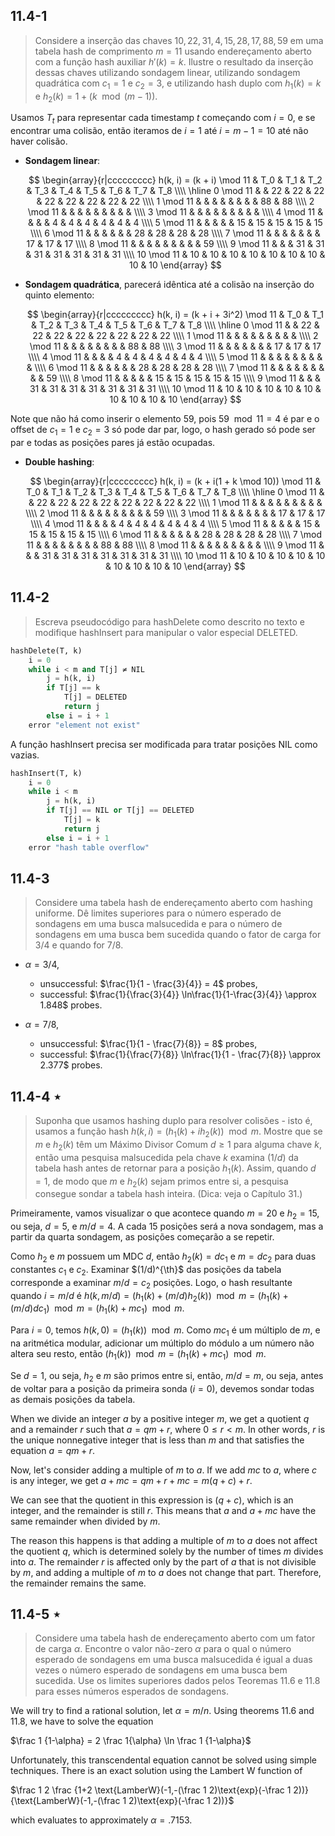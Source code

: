 ## 11.4-1

> Considere a inserção das chaves $10, 22, 31, 4, 15, 28, 17, 88, 59$ em uma tabela hash de comprimento $m = 11$ usando endereçamento aberto com a função hash auxiliar $h'(k) = k$. Ilustre o resultado da inserção dessas chaves utilizando sondagem linear, utilizando sondagem quadrática com $c_1 = 1$ e $c_2 = 3$, e utilizando hash duplo com $h_1(k) = k$ e $h_2(k) = 1 + (k \mod (m - 1))$.

Usamos $T_t$ para representar cada timestamp $t$ começando com $i = 0$, e se encontrar uma colisão, então iteramos de $i = 1$ até $i = m - 1 = 10$ até não haver colisão.

- **Sondagem linear**:

    $$
    \begin{array}{r|ccccccccc}
    h(k, i) = (k + i) \mod 11 & T_0 & T_1 & T_2 & T_3 & T_4 & T_5 & T_6 & T_7 & T_8 \\\\
    \hline
     0 \mod 11 &    & 22 & 22 & 22 & 22 & 22 & 22 & 22 & 22 \\\\
     1 \mod 11 &    &    &    &    &    &    &    & 88 & 88 \\\\
     2 \mod 11 &    &    &    &    &    &    &    &    &    \\\\
     3 \mod 11 &    &    &    &    &    &    &    &    &    \\\\
     4 \mod 11 &    &    &    &  4 &  4 &  4 &  4 &  4 &  4 \\\\
     5 \mod 11 &    &    &    &    & 15 & 15 & 15 & 15 & 15 \\\\
     6 \mod 11 &    &    &    &    &    & 28 & 28 & 28 & 28 \\\\
     7 \mod 11 &    &    &    &    &    &    & 17 & 17 & 17 \\\\
     8 \mod 11 &    &    &    &    &    &    &    &    & 59 \\\\
     9 \mod 11 &    &    & 31 & 31 & 31 & 31 & 31 & 31 & 31 \\\\
    10 \mod 11 & 10 & 10 & 10 & 10 & 10 & 10 & 10 & 10 & 10
    \end{array}
    $$

- **Sondagem quadrática**, parecerá idêntica até a colisão na inserção do quinto elemento:

    $$
    \begin{array}{r|ccccccccc}
    h(k, i) = (k + i + 3i^2) \mod 11 & T_0 & T_1 & T_2 & T_3 & T_4 & T_5 & T_6 & T_7 & T_8 \\\\
    \hline
     0 \mod 11 &    & 22 & 22 & 22 & 22 & 22 & 22 & 22 & 22 \\\\
     1 \mod 11 &    &    &    &    &    &    &    &    &    \\\\
     2 \mod 11 &    &    &    &    &    &    &    & 88 & 88 \\\\
     3 \mod 11 &    &    &    &    &    &    & 17 & 17 & 17 \\\\
     4 \mod 11 &    &    &    &  4 &  4 &  4 &  4 &  4 &  4 \\\\
     5 \mod 11 &    &    &    &    &    &    &    &    &    \\\\
     6 \mod 11 &    &    &    &    &    & 28 & 28 & 28 & 28 \\\\
     7 \mod 11 &    &    &    &    &    &    &    &    & 59 \\\\
     8 \mod 11 &    &    &    &    & 15 & 15 & 15 & 15 & 15 \\\\
     9 \mod 11 &    &    & 31 & 31 & 31 & 31 & 31 & 31 & 31 \\\\
    10 \mod 11 & 10 & 10 & 10 & 10 & 10 & 10 & 10 & 10 & 10
    \end{array}
    $$

Note que não há como inserir o elemento $59$, pois $59 \mod 11 = 4$ é par e o offset de $c_1 = 1$ e $c_2 = 3$ só pode dar par, logo, o hash gerado só pode ser par e todas as posições pares já estão ocupadas.

- **Double hashing**:

    $$
    \begin{array}{r|ccccccccc}
    h(k, i) = (k + i(1 + k \mod 10)) \mod 11 & T_0 & T_1 & T_2 & T_3 & T_4 & T_5 & T_6 & T_7 & T_8 \\\\
    \hline
     0 \mod 11 &    & 22 & 22 & 22 & 22 & 22 & 22 & 22 & 22 \\\\
     1 \mod 11 &    &    &    &    &    &    &    &    &    \\\\
     2 \mod 11 &    &    &    &    &    &    &    &    & 59 \\\\
     3 \mod 11 &    &    &    &    &    &    & 17 & 17 & 17 \\\\
     4 \mod 11 &    &    &    &  4 &  4 &  4 &  4 &  4 &  4 \\\\
     5 \mod 11 &    &    &    &    & 15 & 15 & 15 & 15 & 15 \\\\
     6 \mod 11 &    &    &    &    &    & 28 & 28 & 28 & 28 \\\\
     7 \mod 11 &    &    &    &    &    &    &    & 88 & 88 \\\\
     8 \mod 11 &    &    &    &    &    &    &    &    &    \\\\
     9 \mod 11 &    &    & 31 & 31 & 31 & 31 & 31 & 31 & 31 \\\\
    10 \mod 11 & 10 & 10 & 10 & 10 & 10 & 10 & 10 & 10 & 10
    \end{array}
    $$

## 11.4-2

> Escreva pseudocódigo para $\text{hashDelete}$ como descrito no texto e modifique $\text{hashInsert}$ para manipular o valor especial $\text{DELETED}$.

```python
hashDelete(T, k)
    i = 0
    while i < m and T[j] ≠ NIL
        j = h(k, i)
        if T[j] == k
            T[j] = DELETED
            return j
        else i = i + 1
    error "element not exist"
```

A função $\text{hashInsert}$ precisa ser modificada para tratar posições $\text{NIL}$ como vazias.

```python
hashInsert(T, k)
    i = 0
    while i < m
        j = h(k, i)
        if T[j] == NIL or T[j] == DELETED
            T[j] = k
            return j
        else i = i + 1
    error "hash table overflow"
```

## 11.4-3

> Considere uma tabela hash de endereçamento aberto com hashing uniforme. Dê limites superiores para o número esperado de sondagens em uma busca malsucedida e para o número de sondagens em uma busca bem sucedida quando o fator de carga for 3/4 e quando for 7/8.

- $\alpha = 3 / 4$,

    - unsuccessful: $\frac{1}{1 - \frac{3}{4}} = 4$ probes,
    - successful: $\frac{1}{\frac{3}{4}} \ln\frac{1}{1-\frac{3}{4}} \approx 1.848$ probes.

- $\alpha = 7 / 8$,

    - unsuccessful: $\frac{1}{1 - \frac{7}{8}} = 8$ probes,
    - successful: $\frac{1}{\frac{7}{8}} \ln\frac{1}{1 - \frac{7}{8}} \approx 2.377$ probes.

## 11.4-4 $\star$

> Suponha que usamos hashing duplo para resolver colisões - isto é, usamos a função hash $h(k, i) = (h_1(k) + ih_2(k)) \mod m$. Mostre que se $m$ e $h_2(k)$ têm um Máximo Divisor Comum $d \ge 1$ para alguma chave $k$, então uma pesquisa malsucedida pela chave $k$ examina $(1/d)$ da tabela hash antes de retornar para a posição $h_1(k)$. Assim, quando $d = 1$, de modo que $m$ e $h_2(k)$ sejam primos entre si, a pesquisa consegue sondar a tabela hash inteira. (Dica: veja o Capítulo 31.)

Primeiramente, vamos visualizar o que acontece quando $m=20$ e $h_2=15$, ou seja, $d=5$, e $m/d=4$. A cada $15$ posições será a nova sondagem, mas a partir da quarta sondagem, as posições começarão a se repetir.

Como $h_2$ e $m$ possuem um MDC $d$, então $h_2(k)=dc_1$ e $m=dc_2$ para duas constantes $c_1$ e $c_2$. Examinar $(1/d)^{\th}$ das posições da tabela corresponde a examinar $m/d=c_2$ posições. Logo, o hash resultante quando $i=m/d$ é $h(k,m/d)=(h_1(k)+(m/d)h_2(k))\mod m = (h_1(k)+(m/d)dc_1)\mod m = (h_1(k)+mc_1)\mod m$.

Para $i=0$, temos $h(k,0)=(h_1(k))\mod m$. Como $mc_1$ é um múltiplo de $m$, e na aritmética modular, adicionar um múltiplo do módulo a um número não altera seu resto, então $(h_1(k))\mod m=(h_1(k)+mc_1)\mod m$.

Se $d=1$, ou seja, $h_2$ e $m$ são primos entre si, então, $m/d=m$, ou seja, antes de voltar para a posição da primeira sonda ($i=0$), devemos sondar todas as demais posições da tabela.

When we divide an integer $a$ by a positive integer $m$, we get a quotient $q$ and a remainder $r$ such that $a = qm + r$, where $0 \leq r < m$. In other words, $r$ is the unique nonnegative integer that is less than $m$ and that satisfies the equation $a = qm + r$.

Now, let's consider adding a multiple of $m$ to $a$. If we add $mc$ to $a$, where $c$ is any integer, we get $a + mc = qm + r + mc = m(q + c) + r$.

We can see that the quotient in this expression is $(q + c)$, which is an integer, and the remainder is still $r$. This means that $a$ and $a+mc$ have the same remainder when divided by $m$.

The reason this happens is that adding a multiple of $m$ to $a$ does not affect the quotient $q$, which is determined solely by the number of times $m$ divides into $a$. The remainder $r$ is affected only by the part of $a$ that is not divisible by $m$, and adding a multiple of $m$ to $a$ does not change that part. Therefore, the remainder remains the same.

## 11.4-5 $\star$

> Considere uma tabela hash de endereçamento aberto com um fator de carga $\alpha$. Encontre o valor não-zero $\alpha$ para o qual o número esperado de sondagens em uma busca malsucedida é igual a duas vezes o número esperado de sondagens em uma busca bem sucedida. Use os limites superiores dados pelos Teoremas 11.6 e 11.8 para esses números esperados de sondagens.

We will try to find a rational solution, let $\alpha=m/n$. Using theorems 11.6 and 11.8, we have to solve the equation

$\frac 1 {1-\alpha} = 2 \frac 1{\alpha} \ln \frac 1 {1-\alpha}$

Unfortunately, this transcendental equation cannot be solved using simple techniques. There is an exact solution using the Lambert W function of

$\frac 1 2 \frac {1+2 \text{LamberW}(-1,-(\frac 1 2)\text{exp}(-\frac 1 2))}{\text{LamberW}(-1,-(\frac 1 2)\text{exp}(-\frac 1 2))}$

which evaluates to approximately $\alpha=.7153$.